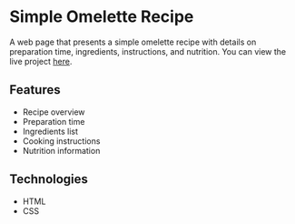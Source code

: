# Simple Omelette Recipe

A web page that presents a simple omelette recipe with details on preparation time, ingredients, instructions, and nutrition. You can view the live project [here](https://omarh22.github.io/simple-omelette-recipe/).

## Features

- Recipe overview
- Preparation time
- Ingredients list
- Cooking instructions
- Nutrition information

## Technologies

- HTML
- CSS
